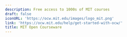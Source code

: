 ```yaml
---
description: Free access to 1000s of MIT courses
draft: false
iconURL: 'https://ocw.mit.edu/images/logo_mit.png'
link: 'https://ocw.mit.edu/help/get-started-with-ocw/'
title: MIT Open Courseware
---
```

